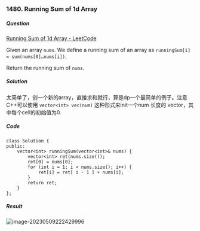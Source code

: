 ### 1480. Running Sum of 1d Array

##### Question

[Running Sum of 1d Array - LeetCode](https://leetcode.com/problems/running-sum-of-1d-array/?envType=study-plan&id=level-1)

Given an array `nums`. We define a running sum of an array as `runningSum[i] = sum(nums[0]…nums[i])`.

Return the running sum of `nums`.


##### Solution

太简单了，创一个新的array，直接求和就行，算是dp一个最简单的例子。注意C++可以使用 `vector<int> vec(num)` 这种形式来init一个num 长度的 vector，其中每个cell的初始值为0.

##### Code

```
class Solution {
public:
    vector<int> runningSum(vector<int>& nums) {
        vector<int> ret(nums.size());
        ret[0] = nums[0];
        for (int i = 1; i < nums.size(); i++) {
            ret[i] = ret[ i - 1 ] + nums[i];
        }
        return ret;
    }
};
```



##### Result

![image-20230509222429996](D:\selfStudy\Algorithm\Algorithm-Notes\Pictures\image-20230509222429996.png)



